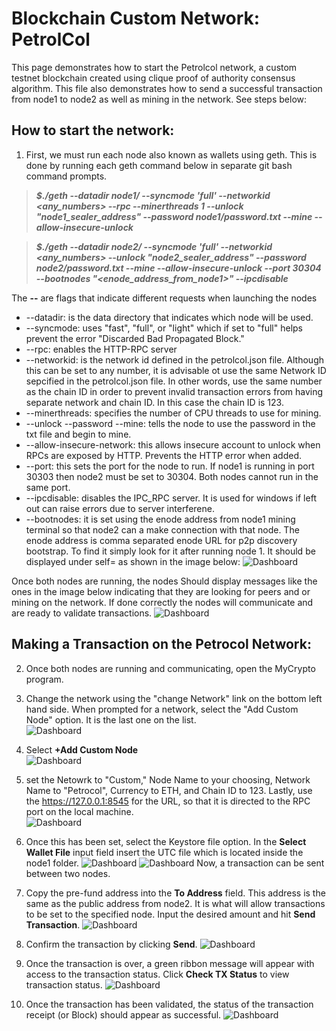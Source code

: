 # Blockchain Custom Network: PetrolCol
This page demonstrates how to start the Petrolcol network, a custom testnet blockchain created using clique proof of authority consensus algorithm. This file also demonstrates how to send a successful transaction from node1 to node2 as well as mining in the network. See steps below:

## How to start the network:
1. First, we must run each node also known as wallets using geth. This is done by running each geth command below in separate git bash command prompts.

  > **_$./geth --datadir node1/ --syncmode 'full' --networkid <any_numbers> --rpc --minerthreads 1 --unlock "node1_sealer_address" --password node1/password.txt --mine --allow-insecure-unlock_**

  > **_$./geth --datadir node2/ --syncmode 'full' --networkid <any_numbers> --unlock "node2_sealer_address" --password node2/password.txt --mine --allow-insecure-unlock --port 30304 --bootnodes "<enode_address_from_node1>" --ipcdisable_**
  
  
  The **--** are flags that indicate different requests when launching the nodes
  * --datadir: is the data directory that indicates which node will be used.
  * --syncmode: uses "fast", "full", or "light" which if set to "full" helps prevent the error "Discarded Bad Propagated Block."
  * --rpc: enables the HTTP-RPC server
  * --networkid: is the network id defined in the petrolcol.json file. Although this can be set to any number, it is advisable ot use the same Network ID sepcified in the petrolcol.json file. In other words, use the same number as the chain ID in order to prevent invalid transaction errors from having separate network and chain ID. In this case the chain ID is 123.
  * --minerthreads: specifies the number of CPU threads to use for mining.
  * --unlock --password --mine: tells the node to use the password in the txt file and begin to mine.
  * --allow-insecure-network: this allows insecure account to unlock when RPCs are exposed by HTTP. Prevents the HTTP error when added.
  * --port: this sets the port for the node to run. If node1 is running in port 30303 then node2 must be set to 30304. Both nodes cannot run in the same port.
  * --ipcdisable: disables the IPC_RPC server. It is used for windows if left out can raise errors due to server interferene.
  * --bootnodes: it is set using the enode address from node1 mining terminal so that node2 can a make connection with that node. The enode address is comma separated enode URL for p2p discovery bootstrap. To find it simply look for it after running node 1. It should be displayed under self= as shown in the image below:
  ![Dashboard](Screenshots/Enode.jpg)
  
Once both nodes are running, the nodes Should display messages like the ones in the image below indicating that they are looking for peers and or mining on the network. If done correctly the nodes will communicate and are ready to validate transactions.
![Dashboard](Screenshots/RunningNodes.png)

## Making a Transaction on the Petrocol Network:
 2. Once both nodes are running and communicating, open the MyCrypto program.
 3. Change the network using the "change Network" link on the bottom left hand side. When prompted for a network, select the "Add Custom Node" option. It is the last one on the list.\
 ![Dashboard](Screenshots/changenetwork.png)
   
 4. Select **+Add Custom Node**\
 ![Dashboard](Screenshots/addcustomnetwork.png)
   
 5. set the Netowrk to "Custom," Node Name to your choosing, Network Name to "Petrocol", Currency to ETH, and Chain ID to 123. Lastly, use the https://127.0.0.1:8545 for the URL, so that it is directed to the RPC port on the local machine.\
  ![Dashboard](Screenshots/settingcustom.png)
 
 6. Once this has been set, select the Keystore file option. In the **Select Wallet File** input field insert the UTC file which is located inside the node1 folder.
 ![Dashboard](Screenshots/UTCinput.png)
 ![Dashboard](Screenshots/UTCfile.png)
 Now, a transaction can be sent between two nodes. 

 7. Copy the pre-fund address into the **To Address** field. This address is the same as the public address from node2. It is what will allow transactions to be set to the specified node. Input the desired amount and hit **Send Transaction**.
  ![Dashboard](Screenshots/transaction.png)
  
 8. Confirm the transaction by clicking **Send**.
 ![Dashboard](Screenshots/confirm_transaction.png)
 
 9. Once the transaction is over, a green ribbon message will appear with access to the transaction status. Click **Check TX Status** to view transaction status. 
 ![Dashboard](Screenshots/check_tx.png)
 
 10. Once the transaction has been validated, the status of the transaction receipt (or Block) should appear as successful.
 ![Dashboard](Screenshots/transaction_status.png)
 
 
